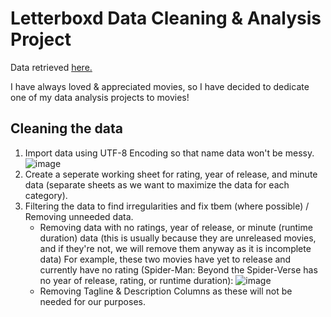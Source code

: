 # Letterboxd Data Cleaning & Analysis Project
Data retrieved [here.](https://www.kaggle.com/datasets/gsimonx37/letterboxd)

I have always loved & appreciated movies, so I have decided to dedicate one of my data analysis projects to movies!

## Cleaning the data
1. Import data using UTF-8 Encoding so that name data won't be messy.
   ![image](https://github.com/andytcodes/Letterboxd-Data-Cleaning-Analysis-Project/assets/66580474/89058e78-915f-4d62-bc97-e5cfea70e83d)
2. Create a seperate working sheet for rating, year of release, and minute data (separate sheets as we want to maximize the data for each category).
3. Filtering the data to find irregularities and fix tbem (where possible) / Removing unneeded data.
    -   Removing data with no ratings, year of release, or minute (runtime duration) data (this is usually because they are unreleased movies, and if they're not, we will remove them anyway as it is incomplete data) For example, these two movies have yet to release and currently have no rating (Spider-Man: Beyond the Spider-Verse has no year of release, rating, or runtime duration):
      ![image](https://github.com/andytcodes/Letterboxd-Data-Cleaning-Analysis-Project/assets/66580474/32739422-efd7-48b4-bfec-d66bc935906d)
    - Removing Tagline & Description Columns as these will not be needed for our purposes.

